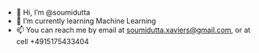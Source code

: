 - 👋 Hi, I’m @soumidutta
- 🌱 I’m currently learning Machine Learning
- 📫 You can reach me by email at soumidutta.xaviers@gmail.com, or at cell +4915175433404 
